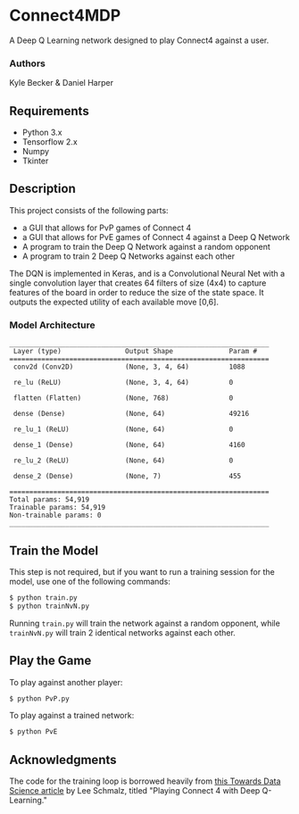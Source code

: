 # Connect4MDP
A Deep Q Learning network designed to play Connect4 against a user.

### Authors
Kyle Becker & Daniel Harper

## Requirements
- Python 3.x
- Tensorflow 2.x
- Numpy
- Tkinter

## Description
This project consists of the following parts:
- a GUI that allows for PvP games of Connect 4
- a GUI that allows for PvE games of Connect 4 against a Deep Q Network
- A program to train the Deep Q Network against a random opponent
- A program to train 2 Deep Q Networks against each other

The DQN is implemented in Keras, and is a Convolutional Neural Net with a single convolution layer that creates 64 filters of size (4x4) to capture features of the board in order to reduce the size of the state space. It outputs the expected utility of each available move \[0,6\].

### Model Architecture
```
_________________________________________________________________
 Layer (type)                Output Shape              Param #   
=================================================================
 conv2d (Conv2D)             (None, 3, 4, 64)          1088      
                                                                 
 re_lu (ReLU)                (None, 3, 4, 64)          0         
                                                                 
 flatten (Flatten)           (None, 768)               0         
                                                                 
 dense (Dense)               (None, 64)                49216     
                                                                 
 re_lu_1 (ReLU)              (None, 64)                0         
                                                                 
 dense_1 (Dense)             (None, 64)                4160      
                                                                 
 re_lu_2 (ReLU)              (None, 64)                0         
                                                                 
 dense_2 (Dense)             (None, 7)                 455       
                                                                 
=================================================================
Total params: 54,919
Trainable params: 54,919
Non-trainable params: 0
_________________________________________________________________
```
## Train the Model
This step is not required, but if you want to run a training session for the model, use one of the following commands:

```bash
$ python train.py
$ python trainNvN.py
```
Running `train.py` will train the network against a random opponent, while `trainNvN.py` will train 2 identical networks against each other.

## Play the Game
To play against another player:
```bash
$ python PvP.py
```
To play against a trained network:
```bash
$ python PvE
```

## Acknowledgments
The code for the training loop is borrowed heavily from [this Towards Data Science article](https://towardsdatascience.com/playing-connect-4-with-deep-q-learning-76271ed663ca) by Lee Schmalz, titled "Playing Connect 4 with Deep Q-Learning."
